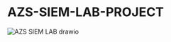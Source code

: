 # AZS-SIEM-LAB-PROJECT

![AZS SIEM LAB drawio](https://github.com/arkaryeyintaung/AZS-SIEM-LAB/assets/157456423/a8113cf4-9870-4981-b987-f3622e84d2c5)

